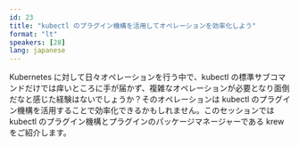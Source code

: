 ```yaml
---
id: 23
title: "kubectl のプラグイン機構を活用してオペレーションを効率化しよう"
format: "lt"
speakers: [28]
lang: japanese
---
```


Kubernetes に対して日々オペレーションを行う中で、kubectl の標準サブコマンドだけでは痒いところに手が届かず、複雑なオペレーションが必要となり面倒だなと感じた経験はないでしょうか？そのオペレーションは kubectl のプラグイン機構を活用することで効率化できるかもしれません。このセッションでは kubectl のプラグイン機構とプラグインのパッケージマネージャーである krew をご紹介します。
